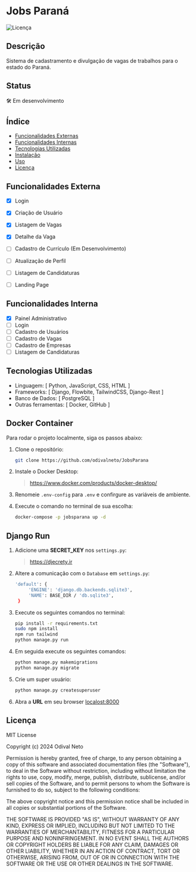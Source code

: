 # Jobs Paraná

![Licença](https://img.shields.io/badge/licença-MIT-blue.svg)

## Descrição

Sistema de cadastramento e divulgação de vagas de trabalhos para o estado do Paraná.

## Status

🛠 Em desenvolvimento

## Índice

- [Funcionalidades Externas](#funcionalidades-externa)
- [Funcionalidades Internas](#funcionalidades-interna)
- [Tecnologias Utilizadas](#tecnologias-utilizadas)
- [Instalação](#instalação)
- [Uso](#uso)
- [Licença](#licença)

## Funcionalidades Externa

- [x] Login
- [x] Criação de Usuário
- [x] Listagem de Vagas
- [x] Detalhe da Vaga
- [ ] Cadastro de Currículo (Em Desenvolvimento)
- [ ] Atualização de Perfil
- [ ] Listagem de Candidaturas
- [ ] Landing Page


## Funcionalidades Interna

- [x] Painel Administrativo
- [ ] Login
- [ ] Cadastro de Usuários
- [ ] Cadastro de Vagas
- [ ] Cadastro de Empresas
- [ ] Listagem de Candidaturas

## Tecnologias Utilizadas

- Linguagem: [ Python, JavaScript, CSS, HTML ]
- Frameworks: [ Django, Flowbite, TailwindCSS, Django-Rest ]
- Banco de Dados: [ PostgreSQL ]
- Outras ferramentas: [ Docker, GitHub ]

## Docker Container

Para rodar o projeto localmente, siga os passos abaixo:

1. Clone o repositório:
   ```bash
   git clone https://github.com/odivalneto/JobsParana
   
2. Instale o Docker Desktop:
   >https://www.docker.com/products/docker-desktop/

3. Renomeie ``.env-config`` para ``.env`` e confirgure as variáveis de ambiente.

4. Execute o comando no terminal de sua escolha:
   ```bash
   docker-compose -p jobsparana up -d
   
## Django Run

1. Adicione uma **SECRET_KEY** nos ``settings.py``:
   >https://djecrety.ir

2. Altere a comunicação com o ``Database`` em ``settings.py``:
   ```bash
   'default': {
        'ENGINE': 'django.db.backends.sqlite3',
        'NAME': BASE_DIR / 'db.sqlite3',
    }
   
4. Execute os seguintes comandos no terminal:
   ```bash 
   pip install -r requirements.txt
   sudo npm install
   npm run tailwind
   python manage.py run
   
5. Em seguida execute os seguintes comandos:
   ```bash
   python manage.py makemigrations
   python manage.py migrate
   
6. Crie um super usuário:
   ```bash
   python manage.py createsuperuser

7. Abra a **URL** em seu browser <localost:8000>

## Licença

MIT License

Copyright (c) 2024 Odival Neto

Permission is hereby granted, free of charge, to any person obtaining a copy
of this software and associated documentation files (the "Software"), to deal
in the Software without restriction, including without limitation the rights
to use, copy, modify, merge, publish, distribute, sublicense, and/or sell
copies of the Software, and to permit persons to whom the Software is
furnished to do so, subject to the following conditions:

The above copyright notice and this permission notice shall be included in all
copies or substantial portions of the Software.

THE SOFTWARE IS PROVIDED "AS IS", WITHOUT WARRANTY OF ANY KIND, EXPRESS OR
IMPLIED, INCLUDING BUT NOT LIMITED TO THE WARRANTIES OF MERCHANTABILITY,
FITNESS FOR A PARTICULAR PURPOSE AND NONINFRINGEMENT. IN NO EVENT SHALL THE
AUTHORS OR COPYRIGHT HOLDERS BE LIABLE FOR ANY CLAIM, DAMAGES OR OTHER
LIABILITY, WHETHER IN AN ACTION OF CONTRACT, TORT OR OTHERWISE, ARISING FROM,
OUT OF OR IN CONNECTION WITH THE SOFTWARE OR THE USE OR OTHER DEALINGS IN THE
SOFTWARE.
